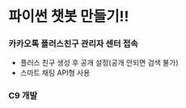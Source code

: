 # 파이썬 챗봇 만들기!!

### 카카오톡 플러스친구 관리자 센터 접속

- 플러스 친구 생성 후 공개 설정(공개 안되면 검색 불가)
- 스마트 채팅 API형 사용

### C9 개발
